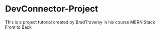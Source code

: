 # DevConnector-Project
This is a project tutorial created by BradTraversy in his course MERN Stack Front to Back
